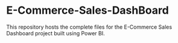 # E-Commerce-Sales-DashBoard
This repository hosts the complete files for the E-Commerce Sales Dashboard project built using Power BI.
